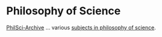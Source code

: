 # Philosophy of Science

[PhilSci-Archive](https://philsci-archive.pitt.edu/) ... various [subjects in philosophy of science](https://philsci-archive.pitt.edu/view/subjects/).
